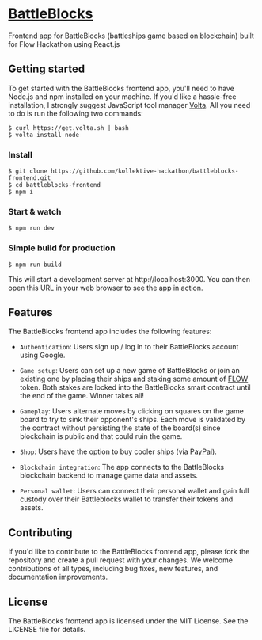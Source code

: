 # [BattleBlocks](https://battleblocks.lol/)
Frontend app for BattleBlocks (battleships game based on blockchain) built for Flow Hackathon using React.js

## Getting started

To get started with the BattleBlocks frontend app, you'll need to have
Node.js and npm installed on your machine. If you'd like a hassle-free
installation, I strongly suggest JavaScript tool manager [Volta](https://volta.sh/).
All you need to do is run the following two commands:

    $ curl https://get.volta.sh | bash
    $ volta install node

### Install
    $ git clone https://github.com/kollektive-hackathon/battleblocks-frontend.git
    $ cd battleblocks-frontend
    $ npm i

### Start & watch
    $ npm run dev

### Simple build for production
    $ npm run build

This will start a development server at http://localhost:3000. You can then open this URL in your web browser to see the app in action.

## Features
The BattleBlocks frontend app includes the following features:

 - `Authentication`: Users sign up / log in to their BattleBlocks
account using Google.


 - `Game setup`: Users can set up a new game of BattleBlocks or
join an existing one by placing their ships and staking some amount of [FLOW](https://flow.com/) token.
Both stakes are locked into the BattleBlocks smart contract until the
end of the game. Winner takes all!
 - `Gameplay`: Users alternate moves by clicking on squares on the game
board to try to sink their opponent's ships.
Each move is validated by the contract without persisting the state of
the board(s) since blockchain is public and that could ruin the game.


 - `Shop`: Users have the option to buy cooler ships (via [PayPal](https://www.paypal.com/)).


 - `Blockchain integration`: The app connects to the BattleBlocks
blockchain backend to manage game data and assets.
 - `Personal wallet`: Users can connect their personal wallet and gain full custody over their
Battleblocks wallet to transfer their tokens and assets.

## Contributing
If you'd like to contribute to the BattleBlocks frontend app,
please fork the repository and create a pull request with your
changes. We welcome contributions of all types, including bug fixes,
new features, and documentation improvements.

## License
The BattleBlocks frontend app is licensed under the MIT License.
See the LICENSE file for details.
